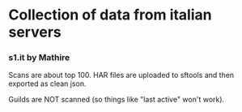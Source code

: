 # Collection of data from italian servers


### s1.it by Mathire

Scans are about top 100. HAR files are uploaded to sftools and then exported as clean json. 

Guilds are NOT scanned (so things like "last active" won't work).
